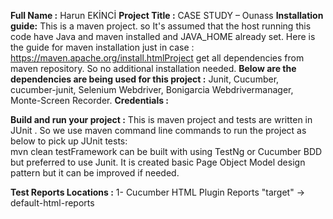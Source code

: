 **Full Name :**
Harun EKİNCİ
**Project Title :**
CASE STUDY – Ounass
**Installation guide:**
This is a maven project. so It's assumed that the host running this code have Java and maven installed and JAVA_HOME already set.
Here is the guide for maven installation just in case : https://maven.apache.org/install.htmlProject get all dependencies from maven repository. So no additional installation needed.
**Below are the dependencies are being used for this project :** 
Junit,
Cucumber,
cucumber-junit,
Selenium Webdriver,
Bonigarcia Webdrivermanager,
Monte-Screen Recorder.
**Credentials :**

**Build and run your project :**
This is maven project and tests are written in JUnit . So we use maven command line commands to run the project as below to pick up JUnit tests:  
mvn clean testFramework can be built with using TestNg or Cucumber BDD but preferred to use Junit.
It is created basic Page Object Model design pattern but it can be improved if needed.

**Test Reports Locations :**
1- Cucumber HTML Plugin Reports "target" -> default-html-reports

